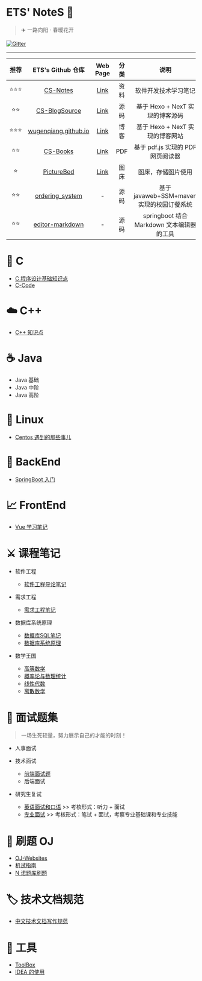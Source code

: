 # ETS' NoteS 📖

> ✈️ 一路向阳 · 春暖花开

[![Gitter](https://badges.gitter.im/enjoytoshare/community.svg)](https://gitter.im/enjoytoshare/community?utm_source=badge&utm_medium=badge&utm_campaign=pr-badge)

------

| 推荐 |                      ETS's Github 仓库                       |                           Web Page                           | 分类 |                   说明                    |
| :--: | :----------------------------------------------------------: | :----------------------------------------------------------: | :--: | :---------------------------------------: |
| ⭐⭐⭐  |      [CS-Notes](https://github.com/wugenqiang/CS-Notes)      |        [Link](https://wugenqiang.github.io/CS-Notes)         | 资料 |           软件开发技术学习笔记            |
|  ⭐⭐  | [CS-BlogSource](https://github.com/wugenqiang/CS-BlogSource) |            [Link](https://wugenqiang.github.io/)             | 源码 |      基于 Hexo + NexT 实现的博客源码      |
| ⭐⭐⭐  | [wugenqiang.github.io](https://github.com/wugenqiang/wugenqiang.github.io) |             [Link](https://wugenqiang.gitee.io/)             | 博客 |      基于 Hexo + NexT 实现的博客网站      |
|  ⭐⭐  |      [CS-Books](https://github.com/wugenqiang/CS-Books)      | [Link](https://wugenqiang.github.io/CS-Notes/#/ibooks/pdf-book) | PDF  |     基于 pdf.js 实现的 PDF 网页阅读器     |
|  ⭐   |    [PictureBed](https://github.com/wugenqiang/PictureBed)    |       [Link](https://wugenqiang.github.io/PictureBed/)       | 图床 |            图床，存储图片使用             |
|  ⭐⭐  | [ordering_system](https://github.com/wugenqiang/ordering_system) |                              -                               | 源码 | 基于 javaweb+SSM+maven 实现的校园订餐系统 |
|  ⭐⭐  | [editor-markdown](https://github.com/wugenqiang/editor-markdown) |                              -                               | 源码 | springboot 结合 Markdown 文本编辑器的工具 |

# 📌 C

* [C 程序设计基础知识点](PL/C/C-Notes.md)       
* [C-Code](PL/C/C-Code.md)

# ☁️ C++

* [C++ 知识点](PL/C++/C++Notes.md)

# ☕️ Java

* Java 基础
* Java 中阶
* Java 高阶

# 🐋 Linux

* [Centos 遇到的那些事儿](document/Centos.md)

# 🍺 BackEnd

* [SpringBoot 入门](backend/SpringBoot-notes.md)

#  📈  FrontEnd

* [Vue 学习笔记](frontend/vue-notes.md)

# ⚔️ 课程笔记

* 软件工程
  * [软件工程导论笔记](course/软件工程笔记.md)

* 需求工程
  * [需求工程笔记](course/需求工程笔记.md)

* 数据库系统原理
  * [数据库SQL笔记](course/数据库SQL笔记.md)
  * [数据库系统原理](course/数据库系统原理.md)

* 数学王国
  * [高等数学](course/高数复习.md)
  * [概率论与数理统计](course/概率论与数理统计.md)
  * [线性代数](course/线性代数.md)
  * [离散数学](course/离散数学笔记.md)

# 📝   面试题集

> 一场生死较量，努力展示自己的才能的时刻！

* 人事面试



* 技术面试
  * [前端面试题](interview/前端面试题.md)
  * 后端面试



* 研究生复试
  * [英语面试和口语](PostgraduateExam/english-interview-speaking.md)  >>  考核形式：听力 + 面试
  * [专业面试](PostgraduateExam/专业面试.md)    >>  考核形式：笔试 + 面试，考察专业基础课和专业技能



# 💯	刷题 OJ

* [OJ-Websites](OJ/OJ-websites.md)
* [机试指南](OJ/computer-exam-guide.md)
* [N 诺题库刷题](OJ/n-nuo-item-bank-solved.md)

# 🏷️    技术文档规范

* [中文技术文档写作规范](document/document-style.md)

# 🔧     工具

* [ToolBox](ToolBox/Tools.md)
* [IDEA 的使用](ToolBox/IDEA.md)



